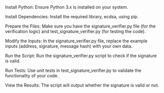 Install Python: Ensure Python 3.x is installed on your system.

Install Dependencies: Install the required library, ecdsa, using pip.

Prepare the Files: Make sure you have the signature_verifier.py file (for the verification logic) and test_signature_verifier.py (for testing the code).

Modify the Inputs: In the signature_verifier.py file, replace the example inputs (address, signature, message hash) with your own data.

Run the Script: Run the signature_verifier.py script to check if the signature is valid.

Run Tests: Use unit tests in test_signature_verifier.py to validate the functionality of your code.

View the Results: The script will output whether the signature is valid or not.

